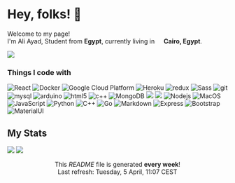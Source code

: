 <h1>Hey, folks! 👋</h1>
<p>Welcome to my page! </br> I'm Ali Ayad, Student from <b>Egypt</b>, currently living in <img src="https://i.postimg.cc/MG3Bd45M/egypt.pngng" width="13"/> <b>Cairo, Egypt</b>. </p>

<img src="https://img.shields.io/github/followers/alimagedayad.svg?style=social&label=Follow&maxAge=2592000"/>



<h3>Things I code with</h3>

<p>
  <img alt="React" src="https://img.shields.io/static/v1?style=for-the-badge&message=React&color=222222&logo=React&logoColor=61DAFB" />
  <img alt="Docker" src="https://img.shields.io/static/v1?style=for-the-badge&message=Docker&color=2496ED&logo=Docker&logoColor=FFFFFF" />
  <!-- <img alt="Github Actions" src="https://img.shields.io/badge/-Github_Actions-2088FF?style=flat-square&logo=github-actions&logoColor=white" /> -->
  <img alt="Google Cloud Platform" src="https://img.shields.io/badge/Google_Cloud-4285F4?style=for-the-badge&logo=google-cloud&logoColor=white" />
  <img alt="Heroku" src="https://img.shields.io/badge/Heroku-430098?style=for-the-badge&logo=heroku&logoColor=white" />
  <img alt="redux" src="https://img.shields.io/badge/Redux-593D88?style=for-the-badge&logo=redux&logoColor=white" />
  <img alt="Sass" src="https://img.shields.io/badge/Sass-CC6699?style=for-the-badge&logo=sass&logoColor=white"/>
  <img alt="git" src="https://img.shields.io/badge/GIT-E44C30?style=for-the-badge&logo=git&logoColor=white
" />
  <img alt="mysql" src="https://img.shields.io/badge/MySQL-00000F?style=for-the-badge&logo=mysql&logoColor=white">
  <img alt ="arduino" src="https://img.shields.io/badge/Arduino-00979D?style=for-the-badge&logo=Arduino&logoColor=white
"/>

  <img alt="html5" src="https://img.shields.io/badge/HTML5-E34F26?style=for-the-badge&logo=html5&logoColor=white" />
  <img alt="c++" src ="https://img.shields.io/badge/C%2B%2B-00599C?style=for-the-badge&logo=c%2B%2B&logoColor=white">

  <img alt="MongoDB" src="https://img.shields.io/badge/MongoDB-4EA94B?style=for-the-badge&logo=mongodb&logoColor=white" />
    
  <img src="https://img.shields.io/badge/redis-%23DD0031.svg?&style=for-the-badge&logo=redis&logoColor=white"/>    
  
  <img src="https://img.shields.io/badge/Kibana-005571?style=for-the-badge&logo=Kibana&logoColor=white"/>
  <img src="https://img.shields.io/badge/json%20web%20tokens-323330?style=for-the-badge&logo=json-web-tokens&logoColor=pink" /<
  
  
  <img alt="Nodejs" src="https://img.shields.io/badge/Node.js-43853D?style=for-the-badge&logo=node.js&logoColor=white" />
  <img alt="MacOS" src="https://img.shields.io/badge/mac%20os-000000?style=for-the-badge&logo=apple&logoColor=white" />
  <img alt="JavaScript" src="https://img.shields.io/badge/JavaScript-F7DF1E?style=for-the-badge&logo=javascript&logoColor=black" />
  <img alt="Python" src="https://img.shields.io/badge/Python-3776AB?style=for-the-badge&logo=python&logoColor=white" />
  <img alt="C++" src= "https://img.shields.io/badge/C%2B%2B-00599C?style=for-the-badge&logo=c%2B%2B&logoColor=white"/>
  <img alt="Go" src ="https://img.shields.io/badge/Go-00ADD8?style=for-the-badge&logo=go&logoColor=white">
  <img alt="Markdown" src="https://img.shields.io/badge/Markdown-000000?style=for-the-badge&logo=markdown&logoColor=white">
  <img alt="Express" src="https://img.shields.io/badge/Express.js-404D59?style=for-the-badge"/>
  <img alt="Bootstrap" src="https://img.shields.io/badge/Bootstrap-563D7C?style=for-the-badge&logo=bootstrap&logoColor=white" />
  <img alt="MaterialUI" src="https://img.shields.io/badge/Material--UI-0081CB?style=for-the-badge&logo=material-ui&logoColor=white" />
</p>

<h2>My Stats</h2>

<img src="https://github-readme-stats.vercel.app/api?username=alimagedayad&theme=blue-green&show_icons=true&count_private=true"/>
<img src="https://github-readme-stats.vercel.app/api/top-langs/?username=alimagedayad&theme=blue-green" />
<p align="center">This <i>README</i> file is generated <b>every week</b>!</br>Last refresh: Tuesday, 5 April, 11:07 CEST<br/></p>
